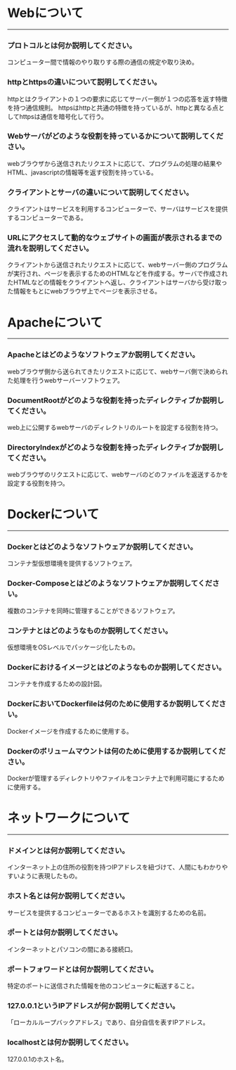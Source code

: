 # Webについて
---
### プロトコルとは何か説明してください。
コンピューター間で情報のやり取りする際の通信の規定や取り決め。


### httpとhttpsの違いについて説明してください。
httpとはクライアントの１つの要求に応じてサーバー側が１つの応答を返す特徴を持つ通信規則。
httpsはhttpと共通の特徴を持っているが、httpと異なる点としてhttpsは通信を暗号化して行う。

### Webサーバがどのような役割を持っているかについて説明してください。
webブラウザから送信されたリクエストに応じて、プログラムの処理の結果やHTML、javascriptの情報等を返す役割を持っている。


### クライアントとサーバの違いについて説明してください。
クライアントはサービスを利用するコンピューターで、サーバはサービスを提供するコンピューターである。


### URLにアクセスして動的なウェブサイトの画面が表示されるまでの流れを説明してください。
クライアントから送信されたリクエストに応じて、webサーバー側のプログラムが実行され、ページを表示するためのHTMLなどを作成する。サーバで作成されたHTMLなどの情報をクライアントへ返し、クライアントはサーバから受け取った情報をもとにwebブラウザ上でページを表示させる。


# Apacheについて
---
### Apacheとはどのようなソフトウェアか説明してください。
webブラウザ側から送られてきたリクエストに応じて、webサーバ側で決められた処理を行うwebサーバーソフトウェア。


### DocumentRootがどのような役割を持ったディレクティブか説明してください。
 web上に公開するwebサーバのディレクトリのルートを設定する役割を持つ。


### DirectoryIndexがどのような役割を持ったディレクティブか説明してください。
webブラウザのリクエストに応じて、webサーバのどのファイルを返送するかを設定する役割を持つ。




# Dockerについて
---
### Dockerとはどのようなソフトウェアか説明してください。
コンテナ型仮想環境を提供するソフトウェア。


### Docker-Composeとはどのようなソフトウェアか説明してください。
複数のコンテナを同時に管理することができるソフトウェア。


### コンテナとはどのようなものか説明してください。
仮想環境をOSレベルでパッケージ化したもの。



### Dockerにおけるイメージとはどのようなものか説明してください。
コンテナを作成するための設計図。


### DockerにおいてDockerfileは何のために使用するか説明してください。
Dockerイメージを作成するために使用する。


### Dockerのボリュームマウントは何のために使用するか説明してください。
Dockerが管理するディレクトリやファイルをコンテナ上で利用可能にするために使用する。



# ネットワークについて
---
### ドメインとは何か説明してください。
インターネット上の住所の役割を持つIPアドレスを紐づけて、人間にもわかりやすいように表現したもの。


### ホスト名とは何か説明してください。
サービスを提供するコンピューターであるホストを識別するための名前。


### ポートとは何か説明してください。
インターネットとパソコンの間にある接続口。


### ポートフォワードとは何か説明してください。
特定のポートに送信された情報を他のコンピュータに転送すること。


### 127.0.0.1というIPアドレスが何か説明してください。
「ローカルループバックアドレス」であり、自分自信を表すIPアドレス。


### localhostとは何か説明してください。
127.0.0.1のホスト名。



